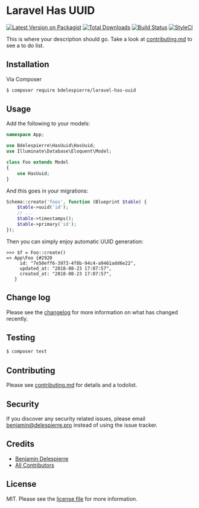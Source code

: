 # Laravel Has UUID

[![Latest Version on Packagist][ico-version]][link-packagist]
[![Total Downloads][ico-downloads]][link-downloads]
[![Build Status][ico-travis]][link-travis]
[![StyleCI][ico-styleci]][link-styleci]

This is where your description should go. Take a look at [contributing.md](contributing.md) to see a to do list.

## Installation

Via Composer

``` bash
$ composer require bdelespierre/laravel-has-uuid
```

## Usage

Add the following to your models:

```PHP
namespace App;

use Bdelespierre\HasUuid\HasUuid;
use Illuminate\Database\Eloquent\Model;

class Foo extends Model
{
    use HasUuid;
}
```

And this goes in your migrations:

```PHP
Schema::create('foos', function (Blueprint $table) {
    $table->uuid('id');
    // ...
    $table->timestamps();
    $table->primary('id');
});
```

Then you can simply enjoy automatic UUID generation:

```
>>> $f = Foo::create()
=> App\Foo {#2920
     id: "7e50eff6-3973-4f8b-94c4-a9461add6e22",
     updated_at: "2018-08-23 17:07:57",
     created_at: "2018-08-23 17:07:57",
   }
```

## Change log

Please see the [changelog](changelog.md) for more information on what has changed recently.

## Testing

``` bash
$ composer test
```

## Contributing

Please see [contributing.md](contributing.md) for details and a todolist.

## Security

If you discover any security related issues, please email benjamin@delespierre.pro instead of using the issue tracker.

## Credits

- [Benjamin Delespierre][link-author]
- [All Contributors][link-contributors]

## License

MIT. Please see the [license file](license.md) for more information.

[ico-version]: https://img.shields.io/packagist/v/bdelespierre/laravel-has-uuid.svg?style=flat-square
[ico-downloads]: https://img.shields.io/packagist/dt/bdelespierre/laravel-has-uuid.svg?style=flat-square
[ico-travis]: https://img.shields.io/travis/bdelespierre/laravel-has-uuid/master.svg?style=flat-square
[ico-styleci]: https://styleci.io/repos/145884475/shield

[link-packagist]: https://packagist.org/packages/bdelespierre/laravel-has-uuid
[link-downloads]: https://packagist.org/packages/bdelespierre/laravel-has-uuid
[link-travis]: https://travis-ci.org/bdelespierre/laravel-has-uuid
[link-styleci]: https://styleci.io/repos/145884475
[link-author]: https://github.com/bdelespierre
[link-contributors]: ../../contributors]
